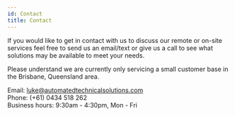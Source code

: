 ```yaml
---
id: Contact
title: Contact
---
```


If you would like to get in contact with us to discuss our remote or on-site services feel free to send us an email/text or give us a call to see what solutions may be available to meet your needs.

Please understand we are currently only servicing a small customer base in the Brisbane, Queensland area.

Email: luke@automatedtechnicalsolutions.com<br/>
Phone: (+61) 0434 518 262<br/>
Business hours: 9:30am - 4:30pm, Mon - Fri


